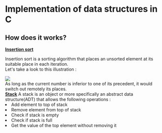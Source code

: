 <h1>Implementation of data structures in C</h1>
<h2>How does it works?</h2>
<strong><ins>Insertion sort</ins></strong>
<p>Insertion sort is a sorting algorithm that places an unsorted element at its suitable place in each iteration.
<br>Let's take a look to this illustration :</br></p>
<img class="fit-picture"
     src="https://scontent.frba1-2.fna.fbcdn.net/v/t1.15752-9/52657046_1963282863793945_3390973673438445568_n.png?_nc_cat=111&ccb=1-5&_nc_sid=ae9488&_nc_eui2=AeEPZXnazFuaFfGzPxZOJQ3R3E8oflQqLRLcTyh-VCotEgAWC0wfTFjoWGW5bz7x_j4bAQzLDmzK1SOyN1LxiyXb&_nc_ohc=PWTGdkTNlwkAX-a5O9D&_nc_ht=scontent.frba1-2.fna&oh=4ec0e90dfd16ae44dd903a19a356499a&oe=615A1CE2">
<br>As long as the current number is inferior to one of its precedent, it would switch out remotely its places.</br>
<strong><ins>Stack</ins></strong>
A stack is an object or more specifically an abstract data structure(ADT) that allows the following operations :
<li>Add element to top of stack</li>
<li>Remove element from top of stack</li>
<li>Check if stack is empty</li>
<li>Check if stack is full</li>
<li>Get the value of the top element without removing it</li>
